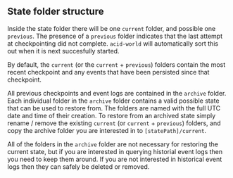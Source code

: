 ## State folder structure

Inside the state folder there will be one `current` folder, and possible one `previous`. The presence of a `previous` folder indicates that the last attempt at checkpointing did not complete. `acid-world` will automatically sort this out when it is next succesfully started. 

By default, the `current` (or the `current` + `previous`) folders contain the most recent checkpoint and any events that have been persisted since that checkpoint.

All previous checkpoints and event logs are contained in the `archive` folder. Each individual folder in the `archive` folder contains a valid possible state that can be used to restore from. The folders are named with the full UTC date and time of their creation. To restore from an archived state simply rename / remove the existing `current` (or `current` + `previous`) folders, and copy the archive folder you are interested in to `[statePath]/current`. 

All of the folders in the `archive` folder are not necessary for restoring the current state, but if you are interested in querying historial event logs then you need to keep them around. If you are not interested in historical event logs then they can safely be deleted or removed.